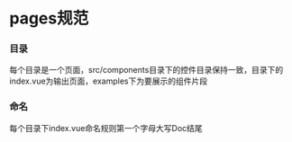 # pages规范

### 目录
每个目录是一个页面，src/components目录下的控件目录保持一致，目录下的index.vue为输出页面，examples下为要展示的组件片段

### 命名
每个目录下index.vue命名规则第一个字母大写Doc结尾

